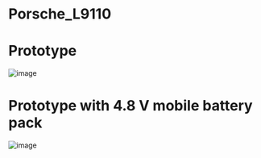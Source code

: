 # Porsche_L9110

# Prototype
![image](https://github.com/user-attachments/assets/c0387acd-d72a-432a-9408-f1052f367763)

# Prototype with 4.8 V mobile battery pack
![image](https://github.com/user-attachments/assets/d9a93cd9-c9dc-4652-83d8-0ac29dbf39c1)
